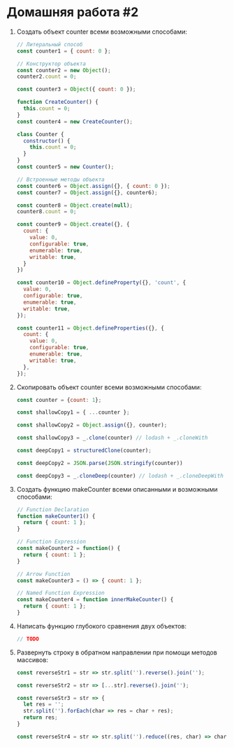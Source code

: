 # Домашняя работа #2

1. Создать объект counter всеми возможными способами:

    ```javascript
    // Литеральный способ
    const counter1 = { count: 0 };

    // Конструктор объекта
    const counter2 = new Object();
    counter2.count = 0;

    const counter3 = Object({ count: 0 });

    function CreateCounter() {
      this.count = 0;
    }
    const counter4 = new CreateCounter();

    class Counter {
      constructor() {
        this.count = 0;
      }
    }
    const counter5 = new Counter();

    // Встроенные методы объекта
    const counter6 = Object.assign({}, { count: 0 });
    const counter7 = Object.assign({}, counter6);

    const counter8 = Object.create(null);
    counter8.count = 0;

    const counter9 = Object.create({}, {
      count: {
        value: 0,
        configurable: true,
        enumerable: true,
        writable: true,
      }
    })

    const counter10 = Object.defineProperty({}, 'count', {
      value: 0,
      configurable: true,
      enumerable: true,
      writable: true,
    });

    const counter11 = Object.defineProperties({}, {
      count: {
        value: 0,
        configurable: true,
        enumerable: true,
        writable: true,
      },
    });
    ```

2. Скопировать объект counter всеми возможными способами:

    ```javascript
    const counter = {count: 1};

    const shallowCopy1 = { ...counter };

    const shallowCopy2 = Object.assign({}, counter);

    const shallowCopy3 = _.clone(counter) // lodash + _.cloneWith

    const deepCopy1 = structuredClone(counter);

    const deepCopy2 = JSON.parse(JSON.stringify(counter))

    const deepCopy3 = _.cloneDeep(counter) // lodash + _.cloneDeepWith

    ```

3. Создать функцию makeCounter всеми описанными и возможными способами:

    ```javascript
    // Function Declaration
    function makeCounter1() {
      return { count: 1 };
    }

    // Function Expression
    const makeCounter2 = function() {
      return { count: 1 };
    }

    // Arrow Function
    const makeCounter3 = () => { count: 1 };

    // Named Function Expression
    const makeCounter4 = function innerMakeCounter() {
      return { count: 1 };
    }

    ```

4. Написать функцию глубокого сравнения двух объектов:

    ```javascript
    // TODO
    ```

5. Развернуть строку в обратном направлении при помощи методов массивов:

    ```javascript
    const reverseStr1 = str => str.split('').reverse().join('');

    const reverseStr2 = str => [...str].reverse().join('');

    const reverseStr3 = str => {
      let res = '';
      str.split('').forEach(char => res = char + res);
      return res;
    }

    const reverseStr4 = str => str.split('').reduce((res, char) => char + res, '');
    ```
